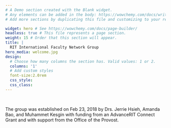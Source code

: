 ```yaml
---
# A Demo section created with the Blank widget.
# Any elements can be added in the body: https://wowchemy.com/docs/writing-markdown-latex/
# Add more sections by duplicating this file and customizing to your requirements.

widget: hero # See https://wowchemy.com/docs/page-builder/
headless: true # This file represents a page section.
weight: 15 # Order that this section will appear.
title: |
  RIT International Faculty Network Group
hero_media: welcome.jpg
design:
  # Choose how many columns the section has. Valid values: 1 or 2.
  columns: '1'
  # Add custom styles
  font-size:2.0rem
  css_style:
  css_class:
---
```


<br>

The group was established on Feb 23,
2018 by Drs. Jerrie Hsieh,
Amanda Bao, and Muhammet
Kesgin with funding from an
AdvanceRIT Connect Grant and
with support from the Office of
the Provost.
